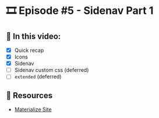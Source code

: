 # 🎞️ Episode #5 - Sidenav Part 1

## 📝 In this video:
- [x] Quick recap
- [x] Icons
- [x] Sidenav
- [ ] Sidenav custom css (deferred)
- [ ] `extended` (deferred)

## 🔗 Resources
- [Materialize Site](https://materializecss.com/)
